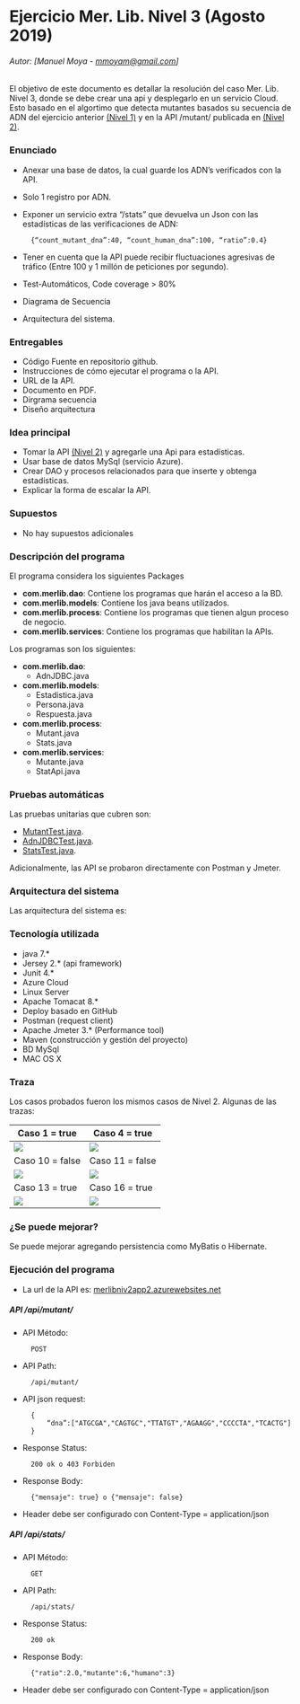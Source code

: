 # Ejercicio Mer. Lib. Nivel 3 (Agosto 2019)
###### Autor: [Manuel Moya - mmoyam@gmail.com]
El objetivo de este documento es detallar la resolución del caso Mer. Lib. Nivel 3, donde se debe crear una api y desplegarlo en un servicio Cloud. Esto basado en el algortimo que detecta mutantes basados su secuencia de ADN del ejercicio anterior [(Nivel 1)](https://github.com/manumoya/MerLibNiv1/) y en la API /mutant/ publicada en [(Nivel 2)](https://github.com/manumoya/MerLibNiv2/).

### Enunciado

* Anexar una base de datos, la cual guarde los ADN’s verificados con la API.
* Solo 1 registro por ADN.
* Exponer un servicio extra “/stats” que devuelva un Json con las estadísticas de las verificaciones de ADN:
 
		{“count_mutant_dna”:40, “count_human_dna”:100, “ratio”:0.4}

* Tener en cuenta que la API puede recibir fluctuaciones agresivas de tráfico (Entre 100 y 1 millón de peticiones por segundo).
* Test-Automáticos, Code coverage > 80%
* Diagrama de Secuencia 
* Arquitectura del sistema.

### Entregables

* Código Fuente en repositorio github.
* Instrucciones de cómo ejecutar el programa o la API. 
* URL de la API.
* Documento en PDF.
* Dirgrama secuencia
* Diseño arquitectura

### Idea principal

* Tomar la API [(Nivel 2)](https://github.com/manumoya/MerLibNiv2/) y agregarle una Api para estadisticas.
* Usar base de datos MySql (servicio Azure).
* Crear DAO y procesos relacionados para que inserte y obtenga estadisticas.
* Explicar la forma de escalar la API.

### Supuestos
* No hay supuestos adicionales

### Descripción del programa

El programa considera los siguientes Packages

* **com.merlib.dao**: Contiene los programas que harán el acceso a la BD.
* **com.merlib.models**: Contiene los java beans utilizados.
* **com.merlib.process**: Contiene los programas que tienen algun proceso de negocio.
* **com.merlib.services**: Contiene los programas que habilitan la APIs.

Los programas son los siguientes:

* **com.merlib.dao**: 
	* AdnJDBC.java
* **com.merlib.models**: 
	* Estadistica.java
	* Persona.java
	* Respuesta.java
* **com.merlib.process**: 
	* Mutant.java
	* Stats.java
* **com.merlib.services**: 
	* Mutante.java
	* StatApi.java
	

### Pruebas automáticas

Las pruebas unitarias que cubren son:
 
* [MutantTest.java](https://github.com/manumoya/MerLibNiv3/tree/master/src/test/java/com/merlib/process/MutantTest.java).
* [AdnJDBCTest.java](https://github.com/manumoya/MerLibNiv3/tree/master/src/test/java/com/merlib/dao/AdnJDBCTest.java).
* [StatsTest.java](https://github.com/manumoya/MerLibNiv3/tree/master/src/test/java/com/merlib/process/StatsTest.java).

Adicionalmente, las API se probaron directamente con Postman y Jmeter.

### Arquitectura del sistema

Las arquitectura del sistema es:


### Tecnología utilizada
* java 7.*
* Jersey 2.* (api framework)
* Junit 4.*
* Azure Cloud
* Linux Server
* Apache Tomacat 8.*
* Deploy basado en GitHub
* Postman (request client)
* Apache Jmeter 3.* (Performance tool)
* Maven (construcción y gestión del proyecto)
* BD MySql
* MAC OS X 	

### Traza
Los casos probados fueron los mismos casos de Nivel 2. Algunas de las trazas:

|Caso 1 = true | Caso 4 = true |
|---|---|
| ![](img/traza_caso1.png) | ![](img/traza_caso4.png) | 
| Caso 10 = false | Caso 11 = false |  
|![](img/traza_caso10.png) | ![](img/traza_caso11.png) |
|Caso 13 = true | Caso 16 = true | 
|![](img/traza_caso13.png) | ![](img/traza_caso16.png) | 
 

### ¿Se puede mejorar?

Se puede mejorar agregando persistencia como MyBatis o Hibernate.

### Ejecución del programa

* La url de la API es: [merlibniv2app2.azurewebsites.net](https://merlibniv2app2.azurewebsites.net/)

##### API /api/mutant/

* API Método: 
		
		POST
		
* API Path:
 
		/api/mutant/


* API json request:

		{
			“dna”:["ATGCGA","CAGTGC","TTATGT","AGAAGG","CCCCTA","TCACTG"]
		}
		
* Response Status:

		200 ok o 403 Forbiden
		
* Response Body:

		{"mensaje": true} o {"mensaje": false}
		
* Header debe ser configurado con Content-Type = application/json

##### API /api/stats/

* API Método: 
		
		GET
		
* API Path:
 
		/api/stats/
		
* Response Status:

		200 ok
		
* Response Body:

		{"ratio":2.0,"mutante":6,"humano":3}	
	
* Header debe ser configurado con Content-Type = application/json